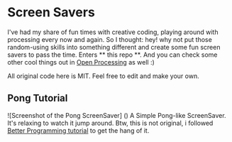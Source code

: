 # Screen Savers
I've had my share of fun times with creative coding, playing around with processing every now and again. 
So I thought: hey! why not put those random-using skills into something different and create some fun screen savers to pass the time. 
Enters ** this repo **. And you can check some other cool things out in [Open Processing](https://www.openprocessing.org/user/82824/#sketches) as well :) 

All original code here is MIT. Feel free to edit and make your own. 

## Pong Tutorial 
![Screenshot of the Pong ScreenSaver] () 
A Simple Pong-like ScreenSaver. It's relaxing to watch it jump around.
Btw, this is not original, i followed [Better Programming tutorial](https://medium.com/better-programming/how-to-make-a-custom-screensaver-for-mac-os-x-7e1650c13bd8) to get the hang of it.





